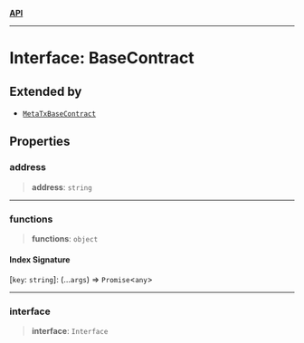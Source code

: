 [**API**](../README.md)

***

# Interface: BaseContract

## Extended by

- [`MetaTxBaseContract`](MetaTxBaseContract.md)

## Properties

### address

> **address**: `string`

***

### functions

> **functions**: `object`

#### Index Signature

\[`key`: `string`\]: (...`args`) => `Promise`\<`any`\>

***

### interface

> **interface**: `Interface`
